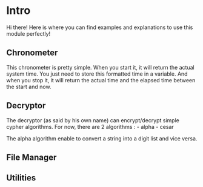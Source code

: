 <h1>Intro</h1>
Hi there! Here is where you can find examples and explanations to use this module perfectly!

<h2>Chronometer</h2>
This chronometer is pretty simple.
When you start it, it will return the actual system time. You just need to store this formatted time in a variable.
And when you stop it, it will return the actual time and the elapsed time between the start and now.

<h2>Decryptor</h2>
The decryptor (as said by his own name) can encrypt/decrypt simple cypher algorithms.
For now, there are 2 algorithms :
	- alpha
	- cesar

The alpha algorithm enable to convert a string into a digit list and vice versa.

<h2>File Manager</h2>


<h2>Utilities</h2>
